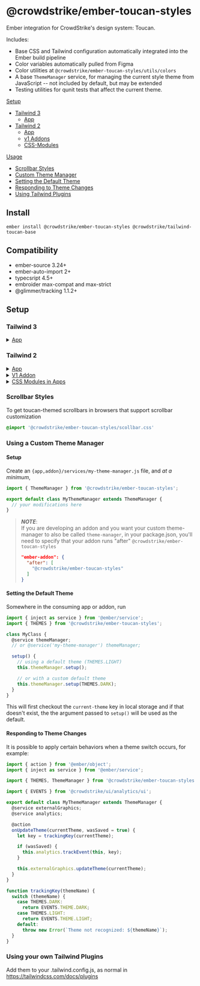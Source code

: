 # @crowdstrike/ember-toucan-styles

Ember integration for CrowdStrike's design system: Toucan.

Includes:
- Base CSS and Tailwind configuration automatically integrated into the Ember build pipeline
- Color variables automatically pulled from Figma
- Color utilities at `@crowdstrike/ember-toucan-styles/utils/colors`
- A base `ThemeManager` service, for managing the current style theme from JavaScript -- not included by default, but may be extended
- Testing utilities for qunit tests that affect the current theme.

[Setup](#setup)
  - [Tailwind 3](#tailwind-3)
    - [App](#app-tailwind-3)
  - [Tailwind 2](#tailwind-2)
    - [App](#app-tailwind-2)
    - [v1 Addons](#v1addon-tailwind-2)
    - [CSS-Modules](#css-modules)

[Usage](#usage)
  - [Scrollbar Styles](#scrollbar-styles)
  - [Custom Theme Manager](#using-a-custom-theme-manager)
  - [Setting the Default Theme](#setting-the-default-theme)
  - [Responding to Theme Changes](#responding-to-theme-changes)
  - [Using Tailwind Plugins](#using-your-own-tailwind-plugins)


## Install

```
ember install @crowdstrike/ember-toucan-styles @crowdstrike/tailwind-toucan-base
```

## Compatibility

- ember-source 3.24+
- ember-auto-import 2+
- typecsript 4.5+
- embroider max-compat and max-strict
- @glimmer/tracking 1.1.2+

## Setup

### Tailwind 3

<details><summary>
  <a name="#app-tailwind-3" href="#app-tailwind-3">App</a>
</summary>

1. Create an ember app.
   You don't have to start with a fresh ember app!

2. Add tailwind however you like.
  An easy approach is
  ```bash
  # In your terminal
  npx ember-apply tailwind
  ```

3. Install this library.
  ```bash
  # In your terminal
  pnpm add @crowdstrike/ember-toucan-styles @crowdstrike/tailwind-toucan-base
  ```

4. Add the toucan-base plugin to your tailwind config's plugin list.
  ```js
  // config/tailwind/tailwind.config.js
  'use strict';

  const path = require('path');

  const appRoot = path.join(__dirname, '../../');
  const appEntry = path.join(appRoot, 'app');
  const relevantFilesGlob = '**/*.{html,js,ts,hbs,gjs,gts}';

  module.exports = {
    content: [path.join(appEntry, relevantFilesGlob)],
    theme: {
      extend: {},
    },
    presets: [
      require('@crowdstrike/tailwind-toucan-base')
    ],
    safelist: [
      'theme-dark',
      'theme-light',
    ]
  };

  ```

5. Create a button to toggle the theme.
  ```bash
  # In your terminal
  ember g component theme-toggle -gc
  ```

6. Add code to theme-toggle to toggle the theme (and to observe that the theme is toggling).
  Today, Toucan only supports light and dark mode, so this toggle will flip between the light theme and dark theme.
  ```js
  // app/components/theme-toggle.js
  import Component from '@glimmer/component';
  import { service } from '@ember/service';

  export default class DemoComponent extends Component {
    @service themeManager;

    toggle = () => this.themeManager.toggleTheme();
  }
  ```
  ```hbs
  {{! app/components/theme-toggle.hbs }}
  <button
    class="
      flex whitespace-nowrap bg-surface-base type-md-tight text-titles-and-attributes
      focus:outline-none p-2 rounded"
    {{on 'click' this.toggle}}
  >
    toggle
  </button>
  ```

  More of our colors and tailwind classes can be found here: https://tailwind-toucan-base.pages.dev/


7. Invoke `<ThemeToggle>` in `app/templates/application.hbs`.
  ```hbs
  <ThemeToggle />
  ```

8. Start both the ember dev server and the tailwind build.
  ```bash
  # in terminal 1
  pnpm start
  # in terminal 2
  pnpm tailwind:watch
  ```

9. A local server will boot at `http://localhosts:4200` and clicking the rendered button will toggle the background color.


------------------------------

Note that if you're using embroider + webpack, you also have the option to follow the popular guides on setting up tailwind with webpack

</details>

### Tailwind 2

<details><summary>
  <a name="#app-tailwind-2" href="#app-tailwind-2">App</a>
</summary>


To configure an Ember App, modify:
 - ember-cli-build.js

```cjs
const EmberApp = require('ember-cli/lib/broccoli/ember-app');

const { configureTailwind } = require('@crowdstrike/ember-toucan-styles/ember-cli');

const tailwindConfig = require('./tailwind.config');

module.exports = function (defaults) {
  let app = new EmberApp(defaults, {
    ...configureTailwind({ tailwindConfig }),
  });

  return app.toTree();
};
```

-  app/styles/app.css

```css
@tailwind base;
@tailwind components;
@tailwind utilities;
```

NOTE: if you're also using css-modules, you'll want to import the css-modules
output before `@tailwind base;`


</details>

<details><summary>
  <a name="#v1addon-tailwind-2" href="#v1addon-tailwind-2">V1 Addon</a>
</summary>

```cjs
// ember-cli-build.js

const EmberAddon = require('ember-cli/lib/broccoli/ember-addon');

const { configureTailwind } = require('@crowdstrike/ember-toucan-styles/ember-cli');

const tailwindConfig = require('./tailwind.config');

module.exports = function (defaults) {
  let app = new EmberAddon(defaults, {
    ...configureTailwind({ tailwindConfig }),
  });

  return app.toTree();
};
```

```css
/* tests/dummy/app/styles/app.css */
@tailwind base;
@tailwind components;
@tailwind utilities;
```

Add `ember-cli-postcss` to your `devDependencies`

And lastly, for tests in your addon to have colors, you'll need to set either
`theme-light` or `theme-dark` on the body class.

</details>


<details><summary>
  <a name="#css-modules" href="#css-modules">CSS Modules in Apps</a>
</summary>

It is recommended to avoid CSS-Modules, as Tailwind is very flexible -- it may
require a different approach to achieve the stylistic goal though.

Follow these steps:
 - remove `ember-cli-postcss` from your addon
 - install `ember-css-modules`
 - change `ember-cli-build.js`

    ```diff
    -const { configureTailwind } = require('@crowdstrike/ember-toucan-styles/ember-cli');
    +const { configureCSSModules } = require('@crowdstrike/ember-toucan-styles/ember-cli');
    ```

    To use this in an addon, you'll want to apply these to the `options` object of the v1 addon's index.js.
    V2 Addons do not support app-build modifications, so the app would need to configure css-modules support.


## Usage

Components may be written following [the tailwind documentation](https://tailwindcss.com/docs/height/#app).
Common CSS classes provided by the Toucan preset for Tailwind can be [viewed here](https://tailwind-toucan-base.pages.dev/)
( [Source Code here](https://github.com/CrowdStrike/tailwind-toucan-base) ).

Example:

```hbs
<button
  class="
    flex whitespace-nowrap bg-transparent type-md-tight text-titles-and-attributes
    focus:outline-none"
  type="button"
>
  A Button!
</button>
```

</details>

### Scrollbar Styles

To get toucan-themed scrollbars in browsers that support scrollbar customization

```css
@import '@crowdstrike/ember-toucan-styles/scollbar.css'
```

### Using a Custom Theme Manager

#### Setup

Create an `{app,addon}/services/my-theme-manager.js` file, and _at a minimum_,

```js
import { ThemeManager } from '@crowdstrike/ember-toucan-styles';

export default class MyThemeManager extends ThemeManager {
  // your modifications here
}
```

> _**NOTE**_:<br>
> If you are developing an addon and you want your custom theme-manager to also be called `theme-manager`, in your package.json, you'll need to specify that your addon runs "after" `@crowdstrike/ember-toucan-styles`
>```json
> "ember-addon": {
>   "after": [
>     "@crowdstrike/ember-toucan-styles"
>   ]
> }
> ```


#### Setting the Default Theme

Somewhere in the consuming app or addon, run

```js
import { inject as service } from '@ember/service';
import { THEMES } from '@crowdstrike/ember-toucan-styles';

class MyClass {
  @service themeManager;
  // or @service('my-theme-manager') themeManager;

  setup() {
    // using a default theme (THEMES.LIGHT)
    this.themeManager.setup();

    // or with a custom default theme
    this.themeManager.setup(THEMES.DARK);
  }
}
```

This will first checkout the `current-theme` key in local storage and if that doesn't exist, the the argument passed to `setup()` will be used as the default.


#### Responding to Theme Changes

It is possible to apply certain behaviors when a theme switch occurs, for example:

```js
import { action } from '@ember/object';
import { inject as service } from '@ember/service';

import { THEMES, ThemeManager } from '@crowdstrike/ember-toucan-styles';

import { EVENTS } from '@crowdstrike/ui/analytics/ui';

export default class MyThemeManager extends ThemeManager {
  @service externalGraphics;
  @service analytics;

  @action
  onUpdateTheme(currentTheme, wasSaved = true) {
    let key = trackingKey(currentTheme);

    if (wasSaved) {
      this.analytics.trackEvent(this, key);
    }

    this.externalGraphics.updateTheme(currentTheme);
  }
}

function trackingKey(themeName) {
  switch (themeName) {
    case THEMES.DARK:
      return EVENTS.THEME.DARK;
    case THEMES.LIGHT:
      return EVENTS.THEME.LIGHT;
    default:
      throw new Error(`Theme not recognized: ${themeName}`);
  }
}
```

### Using your own Tailwind Plugins

Add them to your .tailwind.config.js, as normal in https://tailwindcss.com/docs/plugins
